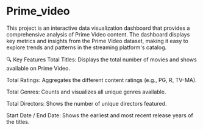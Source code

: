 # Prime_video
This project is an interactive data visualization dashboard that provides a comprehensive analysis of Prime Video content. The dashboard displays key metrics and insights from the Prime Video dataset, making it easy to explore trends and patterns in the streaming platform's catalog.

🔍 Key Features
Total Titles: Displays the total number of movies and shows available on Prime Video.

Total Ratings: Aggregates the different content ratings (e.g., PG, R, TV-MA).

Total Genres: Counts and visualizes all unique genres available.

Total Directors: Shows the number of unique directors featured.

Start Date / End Date: Shows the earliest and most recent release years of the titles.
